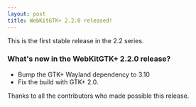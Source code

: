 ```yaml
---
layout: post
title: WebKitGTK+ 2.2.0 released!
---
```


This is the first stable release in the 2.2 series.

### What's new in the WebKitGTK+ 2.2.0 release?

 - Bump the GTK+ Wayland dependency to 3.10
 - Fix the build with GTK+ 2.0.

Thanks to all the contributors who made possible this release.
